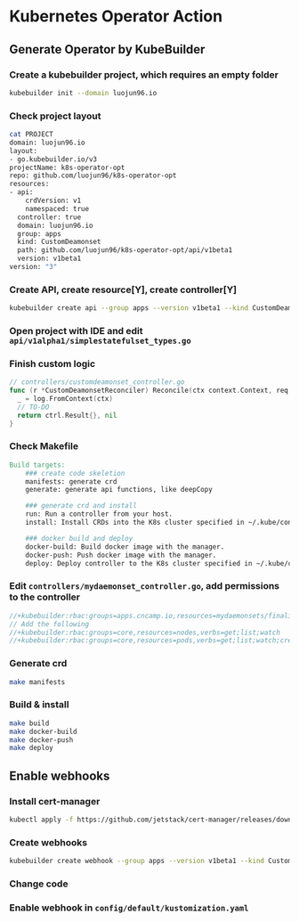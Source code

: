 # Kubernetes Operator Action

## Generate Operator by KubeBuilder

### Create a kubebuilder project, which requires an empty folder

```bash
kubebuilder init --domain luojun96.io
```

### Check project layout

```bash
cat PROJECT
domain: luojun96.io
layout:
- go.kubebuilder.io/v3
projectName: k8s-operator-opt
repo: github.com/luojun96/k8s-operator-opt
resources:
- api:
    crdVersion: v1
    namespaced: true
  controller: true
  domain: luojun96.io
  group: apps
  kind: CustomDeamonset
  path: github.com/luojun96/k8s-operator-opt/api/v1beta1
  version: v1beta1
version: "3"
```

### Create API, create resource[Y], create controller[Y]

```bash
kubebuilder create api --group apps --version v1beta1 --kind CustomDeamonset
```

### Open project with IDE and edit `api/v1alpha1/simplestatefulset_types.go`

### Finish custom logic

```go
// controllers/customdeamonset_controller.go
func (r *CustomDeamonsetReconciler) Reconcile(ctx context.Context, req ctrl.Request) (ctrl.Result, error) {
  _ = log.FromContext(ctx)
  // TO-DO
  return ctrl.Result{}, nil
}
```

### Check Makefile

```makefile
Build targets:
    ### create code skeletion
    manifests: generate crd
    generate: generate api functions, like deepCopy

    ### generate crd and install
    run: Run a controller from your host.
    install: Install CRDs into the K8s cluster specified in ~/.kube/config.

    ### docker build and deploy
    docker-build: Build docker image with the manager.
    docker-push: Push docker image with the manager.
    deploy: Deploy controller to the K8s cluster specified in ~/.kube/config.
```

### Edit `controllers/mydaemonset_controller.go`, add permissions to the controller

```go
//+kubebuilder:rbac:groups=apps.cncamp.io,resources=mydaemonsets/finalizers,verbs=update
// Add the following
//+kubebuilder:rbac:groups=core,resources=nodes,verbs=get;list;watch
//+kubebuilder:rbac:groups=core,resources=pods,verbs=get;list;watch;create;update;patch;delete
```

### Generate crd

```bash
make manifests
```

### Build & install

```bash
make build
make docker-build
make docker-push
make deploy
```

## Enable webhooks

### Install cert-manager

```bash
kubectl apply -f https://github.com/jetstack/cert-manager/releases/download/v1.11.1/cert-manager.yaml
```

### Create webhooks

```bash
kubebuilder create webhook --group apps --version v1beta1 --kind CustomDaemonset --defaulting --programmatic-validation
```

### Change code

### Enable webhook in `config/default/kustomization.yaml`
